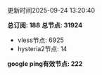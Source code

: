 更新时间2025-09-24 13:20:40

**总订阅: 188**
**总节点: 31924**
- vless节点: 6925
- hysteria2节点: 14

**google ping有效节点: 222**
